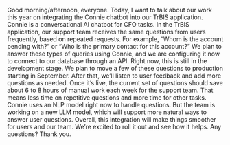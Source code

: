 Good morning/afternoon, everyone. Today, I want to talk about our work this year on integrating the Connie chatbot into our TrBIS application. Connie is a conversational AI chatbot for CFO tasks.
In the TrBIS application, our support team receives the same questions from users frequently, based on repeated requests. For example, “Whom is the account pending with?” or “Who is the primary contact for this account?” We plan to answer these types of queries using Connie, and we are configuring it now to connect to our database through an API.
Right now, this is still in the development stage. We plan to move a few of these questions to production starting in September. After that, we’ll listen to user feedback and add more questions as needed.
Once it’s live, the current set of questions should save about 6 to 8 hours of manual work each week for the support team. That means less time on repetitive questions and more time for other tasks.
Connie uses an NLP model right now to handle questions. But the team is working on a new LLM model, which will support more natural ways to answer user questions.
Overall, this integration will make things smoother for users and our team. We’re excited to roll it out and see how it helps. Any questions? Thank you.